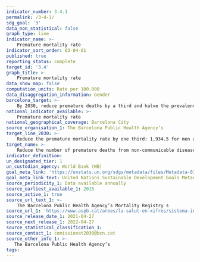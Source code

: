 ```yaml
---
indicator_number: 3.4.1
permalink: /3-4-1/
sdg_goal: '3'
data_non_statistical: false
graph_type: line
indicator_name: >-
    Premature mortality rate
indicator_sort_order: 03-04-01
published: true
reporting_status: complete
target_id: '3.4'
graph_title: >-
    Premature mortality rate
data_show_map: false
computation_units: Rate per 100.000
data_disaggregation_information: Gender
barcelona_target: >-
	By 2030, reduce premature deaths by a third and halve the prevalence of psychological suffering, as well doing more to promote health
national_indicator_available: >-
	Premature mortality rate
national_geographical_coverage: Barcelona City 
source_organisation_1: The Barcelona Public Health Agency’s  
target_line_2030: >-
    Reduce the premature mortality rate by one third: 1,934.5 for men and 1,317.1 for women
target_name: >-
	Reduce the number of premature deaths from non-communicable diseases by one third, through prevention and treatment, as well as promoting mental heath and well-being.
indicator_definition:
un_designated_tier: 1
un_custodian_agency: World Bank (WB)
goal_meta_link: 'https://unstats.un.org/sdgs/metadata/files/Metadata-03-04-01.pdf'
goal_meta_link_text: United Nations Sustainable Development Goals Metadata (pdf 894kB)
source_periodicity_1: Data available annually
source_earliest_available_1: 2015
source_active_1: true
source_url_text_1: >-
    The Barcelona Public Health Agency’s Mortality Registry s 
source_url_1: 'https://www.aspb.cat/arees/la-salut-en-xifres/sistema-informacio-mortalitat/'
source_release_date_1: 2021-04-27
source_next_release_1: 2022-04-27
source_statistical_classification_1: 
source_contact_1: comissionat2030@bcn.cat
source_other_info_1: >-
   The Barcelona Public Health Agency’s 
tags:
---
```

